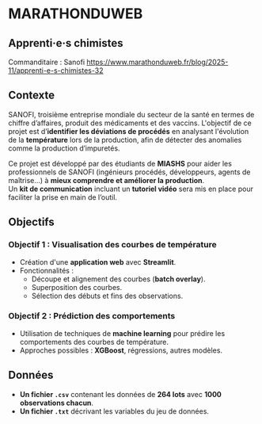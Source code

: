 # MARATHONDUWEB
## Apprenti·e·s chimistes

Commanditaire : Sanofi
https://www.marathonduweb.fr/blog/2025-11/apprenti-e-s-chimistes-32

## Contexte  
SANOFI, troisième entreprise mondiale du secteur de la santé en termes de chiffre d’affaires, produit des médicaments et des vaccins. L'objectif de ce projet est d’**identifier les déviations de procédés** en analysant l'évolution de la **température** lors de la production, afin de détecter des anomalies comme la production d’impuretés.  

Ce projet est développé par des étudiants de **MIASHS** pour aider les professionnels de SANOFI (ingénieurs procédés, développeurs, agents de maîtrise...) à **mieux comprendre et améliorer la production**.  
Un **kit de communication** incluant un **tutoriel vidéo** sera mis en place pour faciliter la prise en main de l’outil.  

## Objectifs  
### Objectif 1 : Visualisation des courbes de température  
- Création d'une **application web** avec **Streamlit**.  
- Fonctionnalités :
  - Découpe et alignement des courbes (**batch overlay**).  
  - Superposition des courbes.  
  - Sélection des débuts et fins des observations.  

### Objectif 2 : Prédiction des comportements  
- Utilisation de techniques de **machine learning** pour prédire les comportements des courbes de température.  
- Approches possibles : **XGBoost**, régressions, autres modèles.  

##  Données  
- **Un fichier `.csv`** contenant les données de **264 lots** avec **1000 observations chacun**.  
- **Un fichier `.txt`** décrivant les variables du jeu de données.

## 
